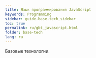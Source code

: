 ```yaml
---
title: Язык программирования JavaScript
keywords: Programming
sidebar: guide-base-tech_sidebar
toc: true
permalink: ru/gbt_javascript.html
folder: base-tech
lang: ru
---
```


Базовые технологии.